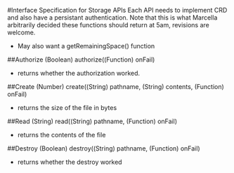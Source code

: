 #Interface Specification for Storage APIs
Each API needs to implement CRD and also have a persistant authentication. Note
that this is what Marcella arbitrarily decided these functions should return at
5am, revisions are welcome.

* May also want a getRemainingSpace() function


##Authorize
(Boolean) authorize((Function) onFail)

* returns whether the authorization worked.

##Create
(Number) create((String) pathname, (String) contents, (Function) onFail)

* returns the size of the file in bytes

##Read
(String) read((String) pathname, (Function) onFail)

* returns the contents of the file

##Destroy
(Boolean) destroy((String) pathname, (Function) onFail)

* returns whether the destroy worked


